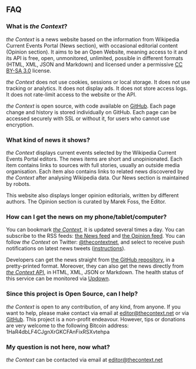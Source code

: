 
## FAQ

### What is *the Context*?

*the Context* is a news website based on the information from Wikipedia Current Events Portal (News section), with occasional editorial content (Opinion section). It aims to be an Open Website, meaning access to it and its API is free, open, unmonitored, unlimited, possible in different formats (HTML, XML, JSON and Markdown) and licensed under a permissive [CC BY-SA 3.0](https://en.wikipedia.org/wiki/Wikipedia:Text_of_Creative_Commons_Attribution-ShareAlike_3.0_Unported_License) license.

*the Context* does not use cookies, sessions or local storage. It does not use tracking or analytics. It does not display ads. It does not store access logs. It does not rate-limit access to the website or the API.

*the Context* is open source, with code available on [GitHub](https://github.com/thecontextnet/public). Each page change and history is stored individually on GitHub. Each page can be accessed securely with SSL or without it, for users who cannot use encryption.

### What kind of news it shows?

*the Context* displays current events selected by the Wikipedia Current Events Portal editors. The news items are short and unopinionated. Each item contains links to sources with full stories, usually an outside media organisation. Each item also contains links to related news discovered by *the Context* after analysing Wikipedia data. Our News section is maintained by robots.

This website also displays longer opinion editorials, written by different authors. The Opinion section is curated by Marek Foss, the Editor.

### How can I get the news on my phone/tablet/computer?

You can bookmark [*the Context*](https://thecontext.net), it is updated several times a day. You can subscribe to the RSS feeds: [the News feed](http://thecontext.net/index_rss.xml) and [the Opinion feed](http://thecontext.net/opinion_rss.xml). You can follow *the Context* on Twitter: [@thecontextnet](https://twitter.com/thecontextnet), and select to receive push notifications on latest news tweets ([instructions](https://support.twitter.com/articles/20169887?lang=en#iOS)).

Developers can get the news straight from [the GitHub repository](https://github.com/thecontextnet/public), in a pretty-printed format. Moreover, they can also get the news directly from [*the Context* API](/api), in HTML, XML, JSON or Markdown. The health status of this service can be monitored via [Updown](http://status.thecontext.net).

### Since this project is Open Source, can I help?

*the Context* is open to any contribution, of any kind, from anyone. If you want to help, please make contact via email at [editor@thecontext.net](mailto:editor@thecontext.net) or via [GitHub](https://github.com/thecontextnet). This project is a non-profit endeavour. However, tips or donations are very welcome to the following Bitcoin address: 1HaR4dbLF4CJgnXrGKCFAnFixRSXvtehpa

### My question is not here, now what?

*the Context* can be contacted via email at [editor@thecontext.net](mailto:editor@thecontext.net)